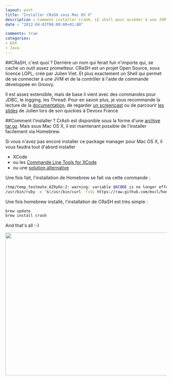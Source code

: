 ```yaml
---
layout: post
title: "Installer CRaSH sous Mac OS X"
description : Comment installer CraSH, LE shell pour accèder à une JVM
date : "2012-04-03T08:00:00+01:00"

comments: true
categories: 
- OSX
- Java
---
```

##CRaSH, c'est quoi ?
Derrière un nom qui ferait fuir n'importe qui, se cache un outil assez prometteur. CRaSH est un projet Open Source, sous licence LGPL, créé par Julien Viet. Et plus exactement un Shell qui permet de se connecter à une JVM et de la contrôler à l'aide de commande développée en Groovy.

Il est assez extensible, mais de base il vient avec des commandes pour JDBC, le logging, les Thread.
Pour en savoir plus, je vous recommande la lecture de la [documentation](http://julienviet.com/crash/), de regarder [un screencast](http://blog.julienviet.com/2012/04/13/crash-standalone/) ou de parcourir [les slides](http://www.slideshare.net/jviet/crash-12638600) de Julien lors de son quickies à Devoxx France

##Comment l'installer ?
CrAsh est disponible sous la forme d'une [archive tar.gz](http://code.google.com/p/crsh/downloads/detail?name=crsh-1.0.0.tar.gz). Mais sous Mac OS X, il est maintenant possible de l'installer facilement via Homebrew.

Si vous n'avez pas encore installer ce package manager pour Mac OS X, il vous faudra tout d'abord installer

- XCode
- ou les [Commande Line Tools for XCode](https://developer.apple.com/downloads/)
- ou une [solution alternative](https://github.com/kennethreitz/osx-gcc-installer)

Une fois fait, l'installation de Homebrew se fait via cette commande :

``` sh
/tmp/temp_textmate.AZ9yKo:2: warning: variable $KCODE is no longer effective; ignored
/usr/bin/ruby -e "$(/usr/bin/curl -fsSL https://raw.github.com/mxcl/homebrew/master/Library/Contributions/install_homebrew.rb)"
```

Une fois homebrew installé, l'installation de CRaSH est très simple :

``` sh
brew update
brew install crash
```
And that's all :-)

<a href="http://www.gcuisinier.net/wp-content/uploads/2012/05/Capture-d’écran-2012-05-03-à-21.15.14.png" class="fancybox"><img class="aligncenter " title="CRaSH" src="http://www.gcuisinier.net/wp-content/uploads/2012/05/Capture-d’écran-2012-05-03-à-21.15.14.png" alt="" width="665" height="446" /></a>
